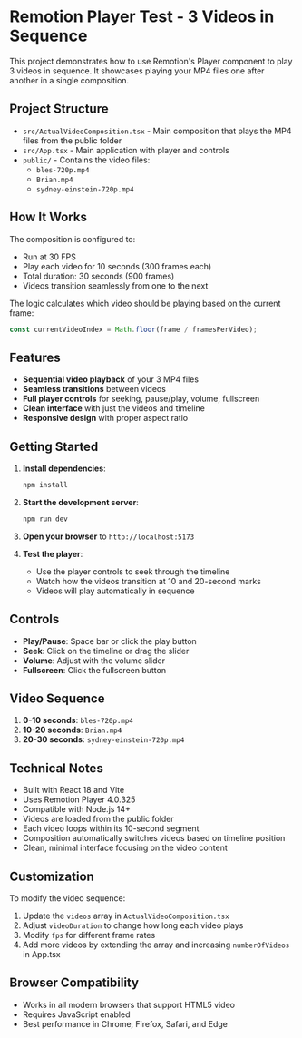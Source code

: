 # Remotion Player Test - 3 Videos in Sequence

This project demonstrates how to use Remotion's Player component to play 3 videos in sequence. It showcases playing your MP4 files one after another in a single composition.

## Project Structure

- `src/ActualVideoComposition.tsx` - Main composition that plays the MP4 files from the public folder
- `src/App.tsx` - Main application with player and controls
- `public/` - Contains the video files:
  - `bles-720p.mp4`
  - `Brian.mp4`
  - `sydney-einstein-720p.mp4`

## How It Works

The composition is configured to:
- Run at 30 FPS
- Play each video for 10 seconds (300 frames each)
- Total duration: 30 seconds (900 frames)
- Videos transition seamlessly from one to the next

The logic calculates which video should be playing based on the current frame:
```typescript
const currentVideoIndex = Math.floor(frame / framesPerVideo);
```

## Features

- **Sequential video playback** of your 3 MP4 files
- **Seamless transitions** between videos
- **Full player controls** for seeking, pause/play, volume, fullscreen
- **Clean interface** with just the videos and timeline
- **Responsive design** with proper aspect ratio

## Getting Started

1. **Install dependencies**:
   ```bash
   npm install
   ```

2. **Start the development server**:
   ```bash
   npm run dev
   ```

3. **Open your browser** to `http://localhost:5173`

4. **Test the player**:
   - Use the player controls to seek through the timeline
   - Watch how the videos transition at 10 and 20-second marks
   - Videos will play automatically in sequence

## Controls

- **Play/Pause**: Space bar or click the play button
- **Seek**: Click on the timeline or drag the slider
- **Volume**: Adjust with the volume slider
- **Fullscreen**: Click the fullscreen button

## Video Sequence

1. **0-10 seconds**: `bles-720p.mp4`
2. **10-20 seconds**: `Brian.mp4`  
3. **20-30 seconds**: `sydney-einstein-720p.mp4`

## Technical Notes

- Built with React 18 and Vite
- Uses Remotion Player 4.0.325
- Compatible with Node.js 14+
- Videos are loaded from the public folder
- Each video loops within its 10-second segment
- Composition automatically switches videos based on timeline position
- Clean, minimal interface focusing on the video content

## Customization

To modify the video sequence:
1. Update the `videos` array in `ActualVideoComposition.tsx`
2. Adjust `videoDuration` to change how long each video plays
3. Modify `fps` for different frame rates
4. Add more videos by extending the array and increasing `numberOfVideos` in App.tsx

## Browser Compatibility

- Works in all modern browsers that support HTML5 video
- Requires JavaScript enabled
- Best performance in Chrome, Firefox, Safari, and Edge 